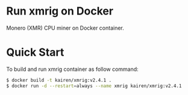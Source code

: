 # Run xmrig on Docker
Monero (XMR) CPU miner on Docker container.

# Quick Start
To build and run xmrig container as follow command:
```sh
$ docker build -t kairen/xmrig:v2.4.1 .
$ docker run -d --restart=always --name xmrig kairen/xmrig:v2.4.1
```
